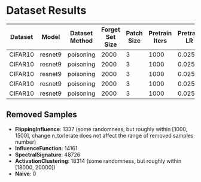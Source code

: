# Dataset Results

| Dataset | Model   | Dataset Method | Forget Set Size | Patch Size | Pretrain Iters | Pretrain LR | Unlearn Method     | Exp Name      | Train Iters | k   | Factor | kd_T | Gamma | Alpha | msteps | Delete Acc | Delete Err | Manip Acc | Test Acc | Manip Clean Acc | Test Clean Acc | Test Retain Acc | Deletion Size | Unlearn Time           | Train Clean Acc |
|---------|---------|----------------|-----------------|------------|----------------|-------------|--------------------|---------------|-------------|-----|--------|-------|-------|-------|--------|------------|------------|-----------|----------|-----------------|----------------|-----------------|----------------|-------------------------|----------------|
| CIFAR10 | resnet9 | poisoning      | 2000            | 3          | 1000           | 0.025       | InfluenceFunction  | unlearn       | Null        | Null| Null   | Null  | Null  | Null  | Null   | 0.288      | 0.796      | 0.2875    | 0.2934   | 0.791            | 0.7978          | Null            | 250            | 0                       | 0.83338        |
| CIFAR10 | resnet9 | poisoning      | 2000            | 3          | 1000           | 0.025       | Naive              | pretrainmodel | Null        | Null| Null   | Null  | Null  | Null  | Null   | 0.0        | 101.0      | 0.162     | 0.1499   | 0.855            | 0.8576          | Null            | 0              | 24.713809919999996       | 0.90816        |
| CIFAR10 | resnet9 | poisoning      | 2000            | 3          | 1000           | 0.025       | FlippingInfluence  | unlearn       | Null        | Null| Null   | Null  | Null  | Null  | Null   | 0.164      | 0.928      | 0.142     | 0.144    | 0.877            | 0.8765          | Null            | 250            | 0                       | 0.93562        |
| CIFAR10 | resnet9 | poisoning      | 2000            | 3          | 1000           | 0.025       | ActivationClustering | unlearn     | Null        | Null| Null   | Null  | Null  | Null  | Null   | 0.124      | 0.96       | 0.1555    | 0.1418   | 0.806            | 0.7921          | Null            | 250            | 0                       | 0.8324         |
| CIFAR10 | resnet9 | poisoning      | 2000            | 3          | 1000           | 0.025       | SpectralSignature  | unlearn       | Null        | Null| Null   | Null  | Null  | Null  | Null   | 0.156      | 0.92       | 0.187     | 0.1686   | 0.7795           | 0.767           | Null            | 250            | 0                       | 0.79978        |

## Removed Samples

- **FlippingInfluence**: 1337 (some randomness, but roughly within [1000, 1500], change n_torlerate does not affect the range of removed samples number)
- **InfluenceFunction**: 14161 
- **SpectralSignature**: 48726
- **ActivationClustering**: 18314 (some randomness, but roughly within [18000, 20000])
- **Naive**: 0

